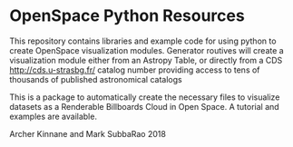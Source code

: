 # OpenSpace Python Resources

This repository contains libraries and example code for using python to create OpenSpace visualization modules. Generator routives will create a visualization module either from an Astropy Table, or directly from a CDS http://cds.u-strasbg.fr/ catalog number providing access to tens of thousands of published astronomical catalogs

This is a package to automatically create the necessary files to visualize datasets as a Renderable Billboards Cloud in Open Space. A tutorial and examples are available.


Archer Kinnane and Mark SubbaRao 2018
